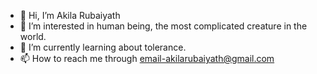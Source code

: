 - 👋 Hi, I’m Akila Rubaiyath
- 👀 I’m interested in human being, the most complicated creature in the world.
- 🌱 I’m currently learning about tolerance.
- 📫 How to reach me through email-akilarubaiyath@gmail.com

<!---
AkilaRubaiyath/AkilaRubaiyath is a ✨ special ✨ repository because its `README.md` (this file) appears on your GitHub profile.
You can click the Preview link to take a look at your changes.
--->
